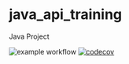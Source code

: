 # java_api_training
Java Project

![example workflow](https://github.com/remitang/java_api_training/actions/workflows/build.yml/badge.svg)
[![codecov](https://codecov.io/gh/remitang/java_api_training/branch/main/graph/badge.svg)](https://codecov.io/gh/remitang/java_api_training)


